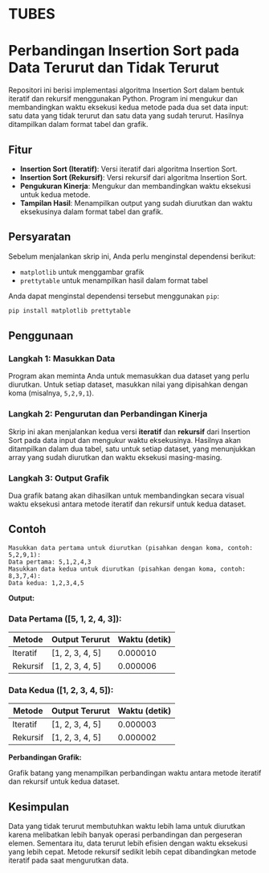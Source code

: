 # TUBES

# Perbandingan Insertion Sort pada Data Terurut dan Tidak Terurut

Repositori ini berisi implementasi algoritma Insertion Sort dalam bentuk iteratif dan rekursif menggunakan Python. Program ini mengukur dan membandingkan waktu eksekusi kedua metode pada dua set data input: satu data yang tidak terurut dan satu data yang sudah terurut. Hasilnya ditampilkan dalam format tabel dan grafik.

## Fitur

- **Insertion Sort (Iteratif)**: Versi iteratif dari algoritma Insertion Sort.
- **Insertion Sort (Rekursif)**: Versi rekursif dari algoritma Insertion Sort.
- **Pengukuran Kinerja**: Mengukur dan membandingkan waktu eksekusi untuk kedua metode.
- **Tampilan Hasil**: Menampilkan output yang sudah diurutkan dan waktu eksekusinya dalam format tabel dan grafik.

## Persyaratan

Sebelum menjalankan skrip ini, Anda perlu menginstal dependensi berikut:

- `matplotlib` untuk menggambar grafik
- `prettytable` untuk menampilkan hasil dalam format tabel

Anda dapat menginstal dependensi tersebut menggunakan `pip`:

```bash
pip install matplotlib prettytable
```

## Penggunaan

### Langkah 1: Masukkan Data

Program akan meminta Anda untuk memasukkan dua dataset yang perlu diurutkan. Untuk setiap dataset, masukkan nilai yang dipisahkan dengan koma (misalnya, `5,2,9,1`).

### Langkah 2: Pengurutan dan Perbandingan Kinerja

Skrip ini akan menjalankan kedua versi **iteratif** dan **rekursif** dari Insertion Sort pada data input dan mengukur waktu eksekusinya. Hasilnya akan ditampilkan dalam dua tabel, satu untuk setiap dataset, yang menunjukkan array yang sudah diurutkan dan waktu eksekusi masing-masing.

### Langkah 3: Output Grafik

Dua grafik batang akan dihasilkan untuk membandingkan secara visual waktu eksekusi antara metode iteratif dan rekursif untuk kedua dataset.

## Contoh

```plaintext
Masukkan data pertama untuk diurutkan (pisahkan dengan koma, contoh: 5,2,9,1):
Data pertama: 5,1,2,4,3
Masukkan data kedua untuk diurutkan (pisahkan dengan koma, contoh: 8,3,7,4):
Data kedua: 1,2,3,4,5
```

**Output:**

### Data Pertama ([5, 1, 2, 4, 3]):
| Metode    | Output Terurut   | Waktu (detik) |
|-----------|------------------|---------------|
| Iteratif  | [1, 2, 3, 4, 5]  | 0.000010      |
| Rekursif  | [1, 2, 3, 4, 5]  | 0.000006      |

### Data Kedua ([1, 2, 3, 4, 5]):
| Metode    | Output Terurut   | Waktu (detik) |
|-----------|------------------|---------------|
| Iteratif  | [1, 2, 3, 4, 5]  | 0.000003      |
| Rekursif  | [1, 2, 3, 4, 5]  | 0.000002      |

**Perbandingan Grafik:**

Grafik batang yang menampilkan perbandingan waktu antara metode iteratif dan rekursif untuk kedua dataset.

## Kesimpulan

Data yang tidak terurut membutuhkan waktu lebih lama untuk diurutkan karena melibatkan lebih banyak operasi perbandingan dan pergeseran elemen. Sementara itu, data terurut lebih efisien dengan waktu eksekusi yang lebih cepat. Metode rekursif sedikit lebih cepat dibandingkan metode iteratif pada saat mengurutkan data.



